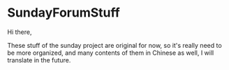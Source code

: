 # SundayForumStuff

Hi there,

These stuff of the sunday project are original for now, so it's really need to be more organized, and many contents of them in Chinese as well, I will translate in the future.
